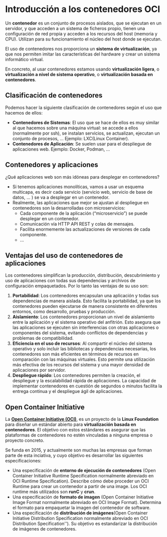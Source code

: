 # Introducción a los contenedores OCI

Un **contenedor** es un conjunto de procesos aislados, que se ejecutan en un servidor, y que acceden a un sistema de ficheros propio, tienen una configuración de red propia y acceden a los recursos del host (memoria y CPU). Utilizan para su funcionamiento el núcleo del host donde se ejecutan.

El uso de contenedores nos proporciona un **sistema de virtualización**, ya que nos permiten imitar las características del hardware y crear un sistema informático virtual. 

En concreto, al usar contenedores estamos usando **virtualización ligera**, o  **virtualización a nivel de sistema operativo**, o **virtualización basada en contenedores**.

## Clasificación de contenedores

Podemos hacer la siguiente clasificación de contenedores según el uso que hacemos de ellos:

* **Contenedores de Sistemas**: El uso que se hace de ellos es muy similar al que hacemos sobre una máquina virtual: se accede a ellos (normalmente por ssh), se instalan servicios, se actualizan, ejecutan un conjunto de procesos, ... Ejemplo: LXC(Linux Container).
* **Contenedores de Aplicación**: Se suelen usar para el despliegue de aplicaciones web. Ejemplo: Docker, Podman, ...

## Contenedores y aplicaciones

¿Qué aplicaciones web son más idóneas para desplegar en contenedores?

* Si tenemos aplicaciones monolíticas, vamos a usar un esquema multicapa, es decir cada servicio (servicio web, servicio de base de datos, ... ) se va a desplegar en un contenedor.
* Realmente, las aplicaciones que mejor se ajustan al despliegue en contenedores son la desarrolladas con microservicios:
    * Cada componente de la aplicación (“microservicio”) se puede desplegar en un contenedor.
    * Comunicación vía HTTP API REST y colas de mensajes.
    * Facilita enormemente las actualizaciones de versiones de cada componente.
    * ...

## Ventajas del uso de contenedores de aplicaciones

Los contenedores simplifican la producción, distribución, descubrimiento y uso de aplicaciones con todas sus dependencias y archivos de configuración empaquetados. Por lo tanto las ventajas de su uso son: 

1. **Portabilidad**: Los contenedores encapsulan una aplicación y todas sus dependencias de manera aislada. Esto facilita la portabilidad, ya que los contenedores pueden ejecutarse de manera consistente en diferentes entornos, como desarrollo, pruebas y producción.
2. **Aislamiento**: Los contenedores proporcionan un nivel de aislamiento entre la aplicación y el sistema operativo del anfitrión. Esto asegura que las aplicaciones se ejecuten sin interferencias con otras aplicaciones o componentes del sistema, evitando conflictos de dependencias y problemas de compatibilidad.
3. **Eficiencia en el uso de recursos**: Al compartir el núcleo del sistema operativo y solo incluir las bibliotecas y dependencias necesarias, los contenedores son más eficientes en términos de recursos en comparación con las máquinas virtuales. Esto permite una utilización más efectiva de los recursos del sistema y una mayor densidad de aplicaciones por servidor.
4. **Despliegue rápido**: Los contenedores permiten la creación, el despliegue y la escalabilidad rápida de aplicaciones. La capacidad de implementar contenedores en cuestión de segundos o minutos facilita la entrega continua y el despliegue ágil de aplicaciones.

## Open Container Initiative

La [**Open Container Initiative (OCI)**](https://opencontainers.org/), es un proyecto de la **Linux Foundation** para diseñar un estándar abierto para **virtualización basada en contenedores**. El objetivo con estos estándares es asegurar que las plataformas de contenedores no estén vinculadas a ninguna empresa o proyecto concreto.

Se funda en 2015, y actualmente son muchas las empresas que forman parte de esta inciativa, y cuyo objetivo es desarrollar las siguientes especificaciones:​

* Una especificación de **entorno de ejecución de contenedores** (Open Container Initiative Runtime Specification normalmente abreviado en OCI Runtime Specification). Describe cómo debe proceder un OCI Runtime para crear un contenedor a partir de una image. Los OCI runtime más utilizados son **runC** y **crun**.
* Una especificación de **formato de imagen** (Open Container Initiative Image Format normalmente abreviado en OCI Image Format). Determina el formato para empaquetar la imagen del contenedor de software.
* Una especificación de **distribución de imágenes**(Open Container Initiative Distribution Specification normalmente abreviado en OCI Distribution Specification''). Su objetivo es estandarizar la distribución de imágenes de contenedores.

